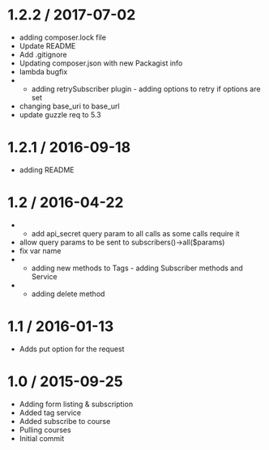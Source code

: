 
1.2.2 / 2017-07-02
==================

  * adding composer.lock file
  * Update README
  * Add .gitignore
  * Updating composer.json with new Packagist info
  * lambda bugfix
  * - adding retrySubscriber plugin - adding options to retry if options are set
  * changing base_uri to base_url
  * update guzzle req to 5.3

1.2.1 / 2016-09-18
==================

  * adding README

1.2 / 2016-04-22
================

  * - add api_secret query param to all calls as some calls require it
  * allow query params to be sent to subscribers()->all($params)
  * fix var name
  * - adding new methods to Tags - adding Subscriber methods and Service
  * - adding delete method

1.1 / 2016-01-13
================

  * Adds put option for the request

1.0 / 2015-09-25
================

  * Adding form listing & subscription
  * Added tag service
  * Added subscribe to course
  * Pulling courses
  * Initial commit
